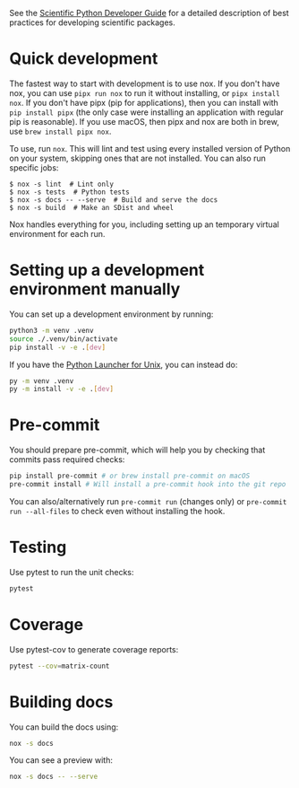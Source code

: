 See the [Scientific Python Developer Guide][spc-dev-intro] for a detailed
description of best practices for developing scientific packages.

[spc-dev-intro]: https://learn.scientific-python.org/development/

# Quick development

The fastest way to start with development is to use nox. If you don't have nox,
you can use `pipx run nox` to run it without installing, or `pipx install nox`.
If you don't have pipx (pip for applications), then you can install with
`pip install pipx` (the only case were installing an application with regular
pip is reasonable). If you use macOS, then pipx and nox are both in brew, use
`brew install pipx nox`.

To use, run `nox`. This will lint and test using every installed version of
Python on your system, skipping ones that are not installed. You can also run
specific jobs:

```console
$ nox -s lint  # Lint only
$ nox -s tests  # Python tests
$ nox -s docs -- --serve  # Build and serve the docs
$ nox -s build  # Make an SDist and wheel
```

Nox handles everything for you, including setting up an temporary virtual
environment for each run.

# Setting up a development environment manually

You can set up a development environment by running:

```bash
python3 -m venv .venv
source ./.venv/bin/activate
pip install -v -e .[dev]
```

If you have the
[Python Launcher for Unix](https://github.com/brettcannon/python-launcher), you
can instead do:

```bash
py -m venv .venv
py -m install -v -e .[dev]
```

# Pre-commit

You should prepare pre-commit, which will help you by checking that commits pass
required checks:

```bash
pip install pre-commit # or brew install pre-commit on macOS
pre-commit install # Will install a pre-commit hook into the git repo
```

You can also/alternatively run `pre-commit run` (changes only) or
`pre-commit run --all-files` to check even without installing the hook.

# Testing

Use pytest to run the unit checks:

```bash
pytest
```

# Coverage

Use pytest-cov to generate coverage reports:

```bash
pytest --cov=matrix-count
```

# Building docs

You can build the docs using:

```bash
nox -s docs
```

You can see a preview with:

```bash
nox -s docs -- --serve
```
